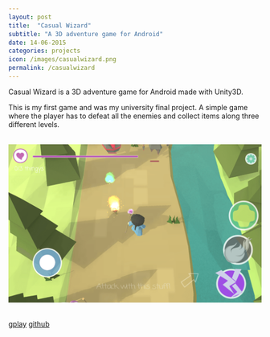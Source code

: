 ```yaml
---
layout: post
title:  "Casual Wizard"
subtitle: "A 3D adventure game for Android"
date: 14-06-2015
categories: projects
icon: /images/casualwizard.png
permalink: /casualwizard
---
```


Casual Wizard is a 3D adventure game for Android made with Unity3D.

This is my first game and was my university final project. A simple game where the player has to
defeat all the enemies and collect items along three different levels.

<br>

<div class="row">
<div class="col l8 offset-l2 m8 offset-m2 s12">
<img class="responsive-img materialboxed" src="/images/casualwizardss.png">
</div>
</div>

<br>

<a class="waves-effect waves-light btn postbuttoncolor" target="_blank"  href="https://play.google.com/store/apps/details?id=com.krovs.casualwizard"><i class="fa fa-android"> </i> gplay</a>
<a class="waves-effect waves-light btn postbuttoncolor" target="_blank" href="https://github.com/krovs/casual-wizard"><i class="fa fa-github"> </i> github</a>
